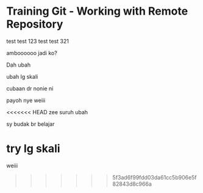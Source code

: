 # Training Git - Working with Remote Repository

test test 123
test test 321

amboooooo jadi ko?

Dah ubah

ubah lg skali

cubaan dr nonie ni

payoh nye weiii

<<<<<<< HEAD
zee suruh ubah

sy budak br belajar

try lg skali
=======
weiii
>>>>>>> 5f3ad6f99fdd03da61cc5b906e5f82843d8c966a
